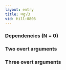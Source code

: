 ```yaml
---
layout: entry
title: འཐུ་√3
vid: Hill:0803
---
```

### Dependencies (N = 0)


### Two overt arguments


### Three overt arguments
